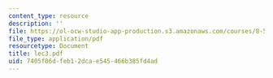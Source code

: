 ```yaml
---
content_type: resource
description: ''
file: https://ol-ocw-studio-app-production.s3.amazonaws.com/courses/8-514-strongly-correlated-systems-in-condensed-matter-physics-fall-2003/7405f06dfeb12dcae545466b385fd4ad_lec3.pdf
file_type: application/pdf
resourcetype: Document
title: lec3.pdf
uid: 7405f06d-feb1-2dca-e545-466b385fd4ad
---
```

